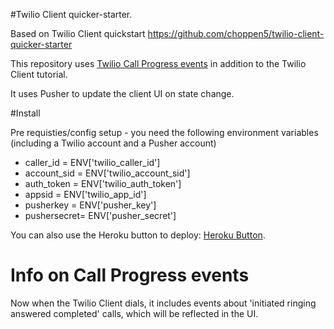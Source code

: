 #Twilio Client quicker-starter.

Based on Twilio Client quickstart https://github.com/choppen5/twilio-client-quicker-starter 

This repository uses [Twilio Call Progress events](https://www.twilio.com/blog/2015/05/introducing-call-progress-events-flexibly-track-and-control-your-outbound-calls.html) in addition to the Twilio Client tutorial.  

It uses Pusher to update the client UI on state change. 

#Install

Pre requisties/config setup - you need the following environment variables (including a Twilio account and a Pusher account)
- caller_id   = ENV['twilio_caller_id']
- account_sid = ENV['twilio_account_sid']
- auth_token  = ENV['twilio_auth_token']
- appsid      = ENV['twilio_app_id']
- pusherkey   = ENV['pusher_key']
- pushersecret= ENV['pusher_secret']

You can also use the Heroku button to deploy: [Heroku Button](https://blog.heroku.com/archives/2014/8/7/heroku-button). 


# Info on Call Progress events

Now when the Twilio Client dials, it includes events about 'initiated ringing answered completed' calls, which will be reflected in the UI.







